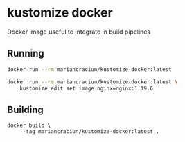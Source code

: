 # kustomize docker

Docker image useful to integrate in build pipelines

## Running

```bash
docker run --rm mariancraciun/kustomize-docker:latest

docker run --rm mariancraciun/kustomize-docker:latest \
    kustomize edit set image nginx=nginx:1.19.6
```

## Building

```
docker build \
    --tag mariancraciun/kustomize-docker:latest .
```